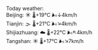 Today weather:  
Beijing: ☀️   🌡️+19°C 🌬️↓4km/h  
Tianjin: 🌫  🌡️+21°C 🌬️↘4km/h  
Shijiazhuang: ☁️   🌡️+22°C 🌬️↖4km/h  
Tangshan: ☀️   🌡️+17°C 🌬️↘7km/h  
